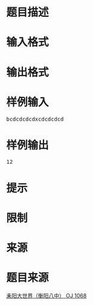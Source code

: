 

# 题目描述


<div class="content">

# 输入格式


<div class="content">

# 输出格式


<div class="content">

# 样例输入


<pre>bcdcdcdcdxcdcdcdcd</pre>

# 样例输出


<pre>12</pre>

# 提示


<div class="content">

# 限制



# 来源


<div class="content">

# 题目来源


<a href="http://www.lydsy.com/JudgeOnline/problem.php?id=1068">耒阳大世界（衡阳八中） OJ 1068</a>
